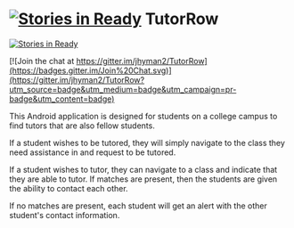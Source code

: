 [![Stories in Ready](https://badge.waffle.io/jhyman2/TutorRow.png?label=ready&title=Ready)](https://waffle.io/jhyman2/TutorRow)
TutorRow
========

[![Stories in Ready](https://badge.waffle.io/jhyman2/TutorRow.png?label=ready&title=Ready)](http://waffle.io/jhyman2/TutorRow)

[![Join the chat at https://gitter.im/jhyman2/TutorRow](https://badges.gitter.im/Join%20Chat.svg)](https://gitter.im/jhyman2/TutorRow?utm_source=badge&utm_medium=badge&utm_campaign=pr-badge&utm_content=badge)

This Android application is designed for students on a college campus to find tutors that are also fellow students.

If a student wishes to be tutored, they will simply navigate to the class they need assistance in and request to be tutored.

If a student wishes to tutor, they can navigate to a class and indicate that they are able to tutor.  If matches are present, then the students are given the ability to contact each other.

If no matches are present, each student will get an alert with the other student's contact information.

